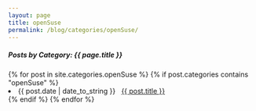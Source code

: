 ```yaml
---
layout: page
title: openSuse
permalink: /blog/categories/openSuse/
---
```


<h5>Posts by Category: {{ page.title }}</h5>

<div class="card">
  {% for post in site.categories.openSuse %}
    {% if post.categories contains "openSuse" %}
      <li class="category-posts">
        <span>{{ post.date | date_to_string }}</span>
        &nbsp;
        <a href="{{ post.url }}">{{ post.title }}</a>
      </li>
    {% endif %}
  {% endfor %}
</div>
